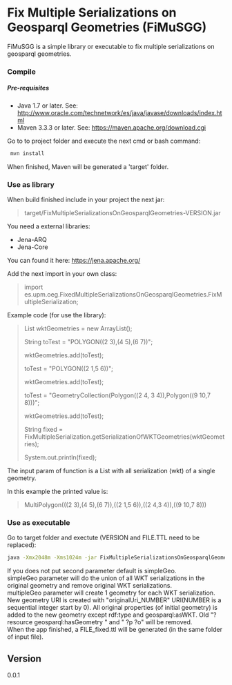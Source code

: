 # Fix Multiple Serializations on Geosparql Geometries (FiMuSGG)
FiMuSGG is a simple library or executable to fix multiple serializations on geosparql geometries.
### Compile
##### Pre-requisites
* Java 1.7 or later. See: http://www.oracle.com/technetwork/es/java/javase/downloads/index.html
* Maven 3.3.3 or later. See: https://maven.apache.org/download.cgi

Go to to project folder and execute the next cmd or bash command:
```sh
 mvn install
```
When finished, Maven will be generated a 'target' folder.
### Use as library
When build finished include in your project the next jar:
> target/FixMultipleSerializationsOnGeosparqlGeometries-VERSION.jar

You need a external libraries:
* Jena-ARQ
* Jena-Core 

You can found it here: https://jena.apache.org/

Add the next import in your own class:
> import es.upm.oeg.FixedMultipleSerializationsOnGeosparqlGeometries.FixMultipleSerialization;

Example code (for use the library):
> List<String> wktGeometries = new ArrayList<String>();
>
> String toTest = "POLYGON((2 3),(4 5),(6 7))";
>
> wktGeometries.add(toTest);
>
> toTest = "POLYGON((2 1,5 6))";
>
> wktGeometries.add(toTest);
>
> toTest = "GeometryCollection(Polygon((2 4,   3 4)),Polygon((9 10,7 8)))";
>
> wktGeometries.add(toTest);
>
> String fixed = FixMultipleSerialization.getSerializationOfWKTGeometries(wktGeometries);
>
> System.out.println(fixed);

The input param of function is a List<String> with all serialization (wkt) of a single geometry.

In this example the printed value is: 
> MultiPolygon(((2 3),(4 5),(6 7)),((2 1,5 6)),((2 4,3 4)),((9 10,7 8)))

### Use as executable
Go to target folder and exectute (VERSION and FILE.TTL need to be replaced):
```sh
java -Xmx2048m -Xms1024m -jar FixMultipleSerializationsOnGeosparqlGeometries-VERSION-jar-with-dependencies.jar FILE.TTL [-simpleGeo | -multipleGeo]
```
If you does not put second parameter default is simpleGeo.    
simpleGeo parameter will do the union of all WKT serializations in the original geometry and remove original WKT serializations.  
multipleGeo parameter will create 1 geometry for each WKT serialization. New geometry URI is created with "originalUri_NUMBER" URI(NUMBER is a sequential integer start by 0). All original properties (of initial geometry) is added to the new geometry except rdf:type and geosparql:asWKT. Old "?resource geosparql:hasGeometry <oldGeometry>" and "<oldgeometry> ?p ?o" will be removed.  
When the app finished, a FILE_fixed.ttl will be generated (in the same folder of input file).


## Version
0.0.1
